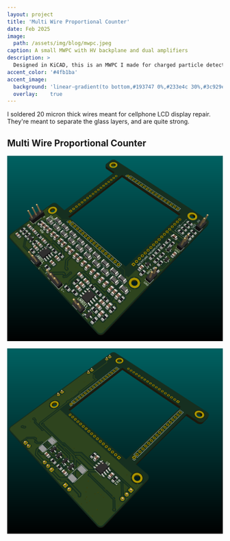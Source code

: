 ```yaml
---
layout: project
title: 'Multi Wire Proportional Counter'
date: Feb 2025
image: 
  path: /assets/img/blog/mwpc.jpeg
caption: A small MWPC with HV backplane and dual amplifiers
description: >
  Designed in KiCAD, this is an MWPC I made for charged particle detection. The top side has equally spaced wires of 20 micro thickness, with L-C chain connecting them. On either ends I have placed preamplifier circuits as well as high speed trigger signal generators. The backplane also consists of wires maintained at a high voltage.
accent_color: '#4fb1ba'
accent_image:
  background: 'linear-gradient(to bottom,#193747 0%,#233e4c 30%,#3c929e 50%,#d5d5d4 70%,#cdccc8 100%)'
  overlay:    true
---
```


I soldered 20 micron thick wires meant for cellphone LCD display repair. They're meant to separate the glass layers, and are quite strong.

## Multi Wire Proportional Counter

![](/assets/img/blog/MWPCF.png)

![](/assets/img/blog/MWPCB.png)


